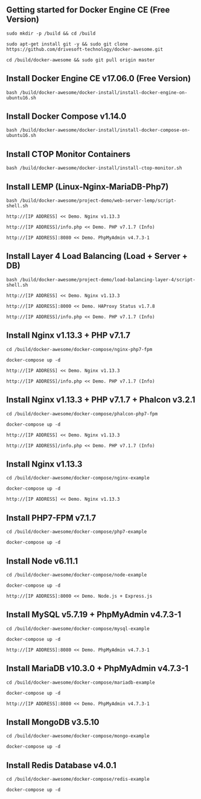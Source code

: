 Getting started for Docker Engine CE (Free Version)
---------------------------------------------------

```
sudo mkdir -p /build && cd /build

sudo apt-get install git -y && sudo git clone https://github.com/drivesoft-technology/docker-awesome.git

cd /build/docker-awesome && sudo git pull origin master
```


Install Docker Engine CE v17.06.0 (Free Version)
---------------------------------------------------

```
bash /build/docker-awesome/docker-install/install-docker-engine-on-ubuntu16.sh
```


Install Docker Compose v1.14.0
---------------------------------------------------

```
bash /build/docker-awesome/docker-install/install-docker-compose-on-ubuntu16.sh
```


Install CTOP Monitor Containers
---------------------------------------------------

```
bash /build/docker-awesome/docker-install/install-ctop-monitor.sh
```


Install LEMP (Linux-Nginx-MariaDB-Php7)
---------------------------------------------------

```
bash /build/docker-awesome/project-demo/web-server-lemp/script-shell.sh
```

```
http://[IP ADDRESS] << Demo. Nginx v1.13.3

http://[IP ADDRESS]/info.php << Demo. PHP v7.1.7 (Info) 

http://[IP ADDRESS]:8080 << Demo. PhpMyAdmin v4.7.3-1
```



Install Layer 4 Load Balancing (Load + Server + DB)
---------------------------------------------------

```
bash /build/docker-awesome/project-demo/load-balancing-layer-4/script-shell.sh
```

```
http://[IP ADDRESS] << Demo. Nginx v1.13.3

http://[IP ADDRESS]:8000 << Demo. HAProxy Status v1.7.8

http://[IP ADDRESS]/info.php << Demo. PHP v7.1.7 (Info) 
```


Install Nginx v1.13.3 + PHP v7.1.7
---------------------------------------------------

```
cd /build/docker-awesome/docker-compose/nginx-php7-fpm

docker-compose up -d
```

```
http://[IP ADDRESS] << Demo. Nginx v1.13.3

http://[IP ADDRESS]/info.php << Demo. PHP v7.1.7 (Info) 
```


Install Nginx v1.13.3 + PHP v7.1.7 + Phalcon v3.2.1
---------------------------------------------------

```
cd /build/docker-awesome/docker-compose/phalcon-php7-fpm

docker-compose up -d
```

```
http://[IP ADDRESS] << Demo. Nginx v1.13.3

http://[IP ADDRESS]/info.php << Demo. PHP v7.1.7 (Info) 
```


Install Nginx v1.13.3
---------------------------------------------------

```
cd /build/docker-awesome/docker-compose/nginx-example

docker-compose up -d
```

```
http://[IP ADDRESS] << Demo. Nginx v1.13.3
```


Install PHP7-FPM v7.1.7
---------------------------------------------------

```
cd /build/docker-awesome/docker-compose/php7-example

docker-compose up -d
```


Install Node v6.11.1
---------------------------------------------------

```
cd /build/docker-awesome/docker-compose/node-example

docker-compose up -d
```

```
http://[IP ADDRESS]:8000 << Demo. Node.js + Express.js
```


Install MySQL v5.7.19 + PhpMyAdmin v4.7.3-1
---------------------------------------------------

```
cd /build/docker-awesome/docker-compose/mysql-example

docker-compose up -d
```

```
http://[IP ADDRESS]:8080 << Demo. PhpMyAdmin v4.7.3-1
```


Install MariaDB v10.3.0 + PhpMyAdmin v4.7.3-1
---------------------------------------------------

```
cd /build/docker-awesome/docker-compose/mariadb-example

docker-compose up -d
```

```
http://[IP ADDRESS]:8080 << Demo. PhpMyAdmin v4.7.3-1
```


Install MongoDB v3.5.10
---------------------------------------------------

```
cd /build/docker-awesome/docker-compose/mongo-example

docker-compose up -d
```


Install Redis Database v4.0.1
---------------------------------------------------

```
cd /build/docker-awesome/docker-compose/redis-example

docker-compose up -d
```
